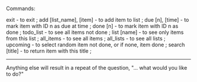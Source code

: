 Commands:

exit - to exit ;
add [list_name], [item] - to add item to list ;
due [n], [time] - to mark item with ID n as due at time ; 
done [n] - to mark item with ID n as done ;
todo_list - to see all items not done ;
list [name] - to see only items from this list ;
all_items - to see all items ;
all_lists - to see all lists ;
upcoming - to select random item not done, or if none, item done ;
search [title] - to return item with this title ;

------------------------------------------------------
Anything else will result in a repeat of the question,
"... what would you like to do?"
